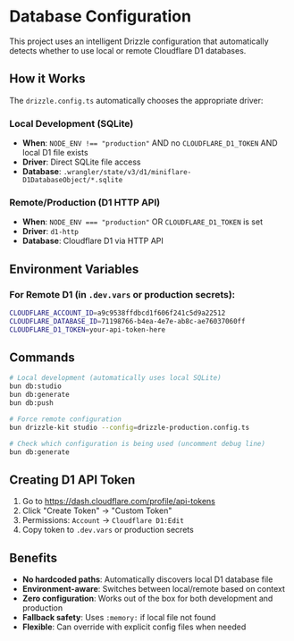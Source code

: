 # Database Configuration

This project uses an intelligent Drizzle configuration that automatically detects whether to use local or remote Cloudflare D1 databases.

## How it Works

The `drizzle.config.ts` automatically chooses the appropriate driver:

### Local Development (SQLite)
- **When**: `NODE_ENV !== "production"` AND no `CLOUDFLARE_D1_TOKEN` AND local D1 file exists
- **Driver**: Direct SQLite file access
- **Database**: `.wrangler/state/v3/d1/miniflare-D1DatabaseObject/*.sqlite`

### Remote/Production (D1 HTTP API)
- **When**: `NODE_ENV === "production"` OR `CLOUDFLARE_D1_TOKEN` is set
- **Driver**: `d1-http`  
- **Database**: Cloudflare D1 via HTTP API

## Environment Variables

### For Remote D1 (in `.dev.vars` or production secrets):
```bash
CLOUDFLARE_ACCOUNT_ID=a9c9538ffdbcd1f606f241c5d9a22512
CLOUDFLARE_DATABASE_ID=71198766-b4ea-4e7e-ab8c-ae76037060ff
CLOUDFLARE_D1_TOKEN=your-api-token-here
```

## Commands

```bash
# Local development (automatically uses local SQLite)
bun db:studio
bun db:generate
bun db:push

# Force remote configuration
bun drizzle-kit studio --config=drizzle-production.config.ts

# Check which configuration is being used (uncomment debug line)
bun db:generate
```

## Creating D1 API Token

1. Go to https://dash.cloudflare.com/profile/api-tokens
2. Click "Create Token" → "Custom Token"
3. Permissions: `Account` → `Cloudflare D1:Edit`
4. Copy token to `.dev.vars` or production secrets

## Benefits

- **No hardcoded paths**: Automatically discovers local D1 database file
- **Environment-aware**: Switches between local/remote based on context
- **Zero configuration**: Works out of the box for both development and production
- **Fallback safety**: Uses `:memory:` if local file not found
- **Flexible**: Can override with explicit config files when needed